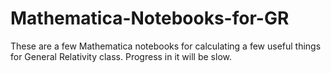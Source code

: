 # Mathematica-Notebooks-for-GR

These are a few Mathematica notebooks for calculating a few useful things for General Relativity class. Progress in it will be slow.
